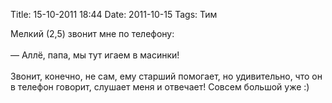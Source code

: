 Title: 15-10-2011 18:44
Date: 2011-10-15
Tags: Тим

<div class="text">Мелкий (2,5) звонит мне по телефону:<br /><br />
— Аллё, папа, мы тут игаем в маcинки!<br /><br />
Звонит, конечно, не сам, ему старший помогает, но удивительно, что он в телефон говорит, слушает меня и отвечает! Совсем большой уже :)</div>